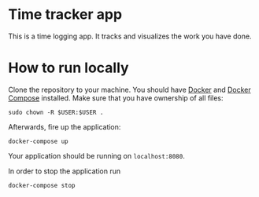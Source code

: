 # Time tracker app

This is a time logging app. It tracks and visualizes the work you have done.

# How to run locally

Clone the repository to your machine. You should have [Docker](https://docs.docker.com/engine/installation/) and [Docker Compose](https://docs.docker.com/compose/install/) installed. Make sure that you have ownership of all files:

```
sudo chown -R $USER:$USER .
```

Afterwards, fire up the application:

```
docker-compose up
```

Your application should be running on `localhost:8080`. 

In order to stop the application run

```
docker-compose stop
```
